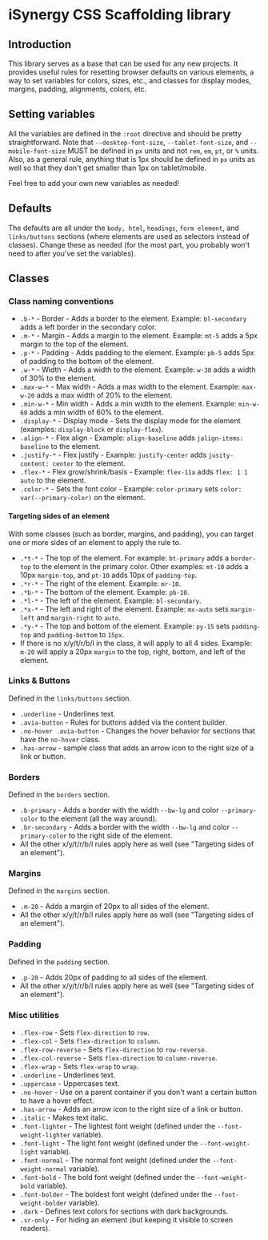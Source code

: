 # iSynergy CSS Scaffolding library

## Introduction

This library serves as a base that can be used for any new projects.
It provides useful rules for resetting browser defaults on various elements,
a way to set variables for colors, sizes, etc., and classes for display modes,
margins, padding, alignments, colors, etc.

## Setting variables

All the variables are defined in the `:root` directive and should be pretty straightforward.
Note that `--desktop-font-size`, `--tablet-font-size`, and `--mobile-font-size` MUST be
defined in `px` units and not `rem`, `em`, `pt`, or `%` units. Also, as a general rule, 
anything that is 1px should be defined in `px` units as well so that they don't get smaller
than 1px on tablet/mobile.

Feel free to add your own new variables as needed!

## Defaults

The defaults are all under the `body, html`, `headings`, `form element`, and `links/buttons` sections
(where elements are used as selectors instead of classes). Change these as needed (for the most part,
you probably won't need to after you've set the variables).

## Classes

### Class naming conventions

- `.b-*` - Border - Adds a border to the element. Example: `bl-secondary` adds a left border in the
secondary color.
- `.m-*` - Margin - Adds a margin to the element. Example: `mt-5` adds a 5px margin to the top of the
element.
- `.p-*` - Padding - Adds padding to the element. Example: `pb-5` adds 5px of padding to the bottom of
the element.
- `.w-*` - Width - Adds a width to the element. Example: `w-30` adds a width of 30% to the element.
- `.max-w-*` - Max width - Adds a max width to the element. Example: `max-w-20` adds a max width of 20%
to the element.
- `.min-w-*` - Min width - Adds a min width to the element. Example: `min-w-60` adds a min width of 60%
    to the element.
- `.display-*` - Display mode - Sets the display mode for the element (examples: `display-block`
or `display-flex`).
- `.align-*` - Flex align - Example: `align-baseline` adds `jalign-items: baseline` to the element.
- `.justify-*` - Flex justify - Example: `justify-center` adds `jusity-content: center` to the element.
- `.flex-*` - Flex grow/shrink/basis - Example: `flex-11a` adds `flex: 1 1 auto` to the element.
- `.color-*` - Sets the font color - Example: `color-primary` sets `color: var(--primary-color)` on the
element.

#### Targeting sides of an element

With some classes (such as border, margins, and padding), you can target one or more sides of an element
to apply the rule to.

- `.*t-*` - The top of the element. For example: `bt-primary` adds a `border-top` to the element in the
primary color. Other examples: `mt-10` adds a 10px `margin-top`, and `pt-10` adds 10px of `padding-top`.
- `.*r-*` - The right of the element. Example: `mr-10`.
- `.*b-*` - The bottom of the element. Example: `pb-10`.
- `.*l-*` - The left of the element. Example: `bl-secondary`.
- `.*x-*` - The left and right of the element. Example: `mx-auto` sets `margin-left` and `margin-right` to
`auto`.
- `.*y-*` - The top and bottom of the element. Example: `py-15` sets `padding-top` and `padding-bottom` to
`15px`.
- If there is no x/y/t/r/b/l in the class, it will apply to all 4 sides. Example: `m-20` will apply a 20px
`margin` to the top, right, bottom, and left of the element.

### Links & Buttons

Defined in the `links/buttons` section.

- `.underline` - Underlines text.
- `.avia-button` - Rules for buttons added via the content builder.
- `.no-hover .avia-button` - Changes the hover behavior for sections that have the `no-hover` class.
- `.has-arrow` - sample class that adds an arrow icon to the right size of a link or button.

### Borders

Defined in the `borders` section.

- `.b-primary` - Adds a border with the width `--bw-lg` and color `--primary-color` to the element
(all the way around).
- `.br-secondary` - Adds a border with the width `--bw-lg` and color `--primary-color` to the right
side of the element.
- All the other x/y/t/r/b/l rules apply here as well (see "Targeting sides of an element").

### Margins

Defined in the `margins` section.

- `.m-20` - Adds a margin of 20px to all sides of the element.
- All the other x/y/t/r/b/l rules apply here as well (see "Targeting sides of an element").

### Padding

Defined in the `padding` section.

- `.p-20` - Adds 20px of padding to all sides of the element.
- All the other x/y/t/r/b/l rules apply here as well (see "Targeting sides of an element").

### Misc utilities

- `.flex-row` - Sets `flex-direction` to `row`.
- `.flex-col` - Sets `flex-direction` to `column`.
- `.flex-row-reverse` - Sets `flex-direction` to `row-reverse`.
- `.flex-col-reverse` - Sets `flex-direction` to `column-reverse`.
- `.flex-wrap` - Sets `flex-wrap` to `wrap`.
- `.underline` - Underlines text.
- `.uppercase` - Uppercases text.
- `.no-hover` - Use on a parent container if you don't want a certain button to have a hover effect.
- `.has-arrow` - Adds an arrow icon to the right size of a link or button.
- `.italic` - Makes text italic.
- `.font-lighter` - The lightest font weight (defined under the `--font-weight-lighter` variable).
- `.font-light` - The light font weight (defined under the `--font-weight-light` variable).
- `.font-normal` - The normal font weight (defined under the `--font-weight-normal` variable).
- `.font-bold` - The bold font weight (defined under the `--font-weight-bold` variable).
- `.font-bolder` - The boldest font weight (defined under the `--font-weight-bolder` variable).
- `.dark` - Defines text colors for sections with dark backgrounds.
- `.sr-only` - For hiding an element (but keeping it visible to screen readers).
